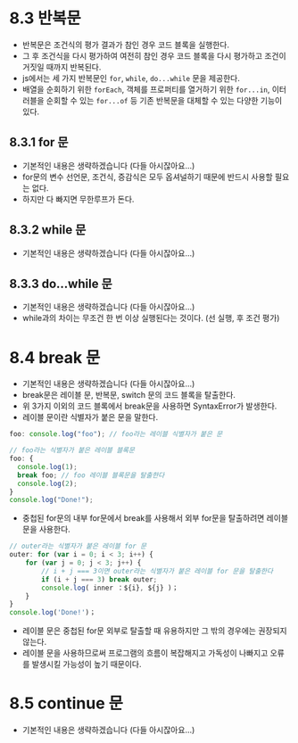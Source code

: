 # 8.3 반복문

- 반복문은 조건식의 평가 결과가 참인 경우 코드 블록을 실행한다.
- 그 후 조건식을 다시 평가하여 여전히 참인 경우 코드 블록을 다시 평가하고 조건이 거짓일 때까지 반복된다.
- js에서는 세 가지 반복문인 `for`, `while`, `do...while` 문을 제공한다.
- 배열을 순회하기 위한 `forEach`,
  객체를 프로퍼티를 열거하기 위한 `for...in`,
  이터러블을 순회할 수 있는 `for...of` 등 기존 반복문을 대체할 수 있는 다양한 기능이 있다.

## 8.3.1 for 문

- 기본적인 내용은 생략하겠습니다 (다들 아시잖아요...)
- for문의 변수 선언문, 조건식, 증감식은 모두 옵셔널하기 때문에 반드시 사용할 필요는 없다.
- 하지만 다 빠지면 무한루프가 돈다.

## 8.3.2 while 문

- 기본적인 내용은 생략하겠습니다 (다들 아시잖아요...)

## 8.3.3 do...while 문

- 기본적인 내용은 생략하겠습니다 (다들 아시잖아요...)
- while과의 차이는 무조건 한 번 이상 실행된다는 것이다. (선 실행, 후 조건 평가)

# 8.4 break 문

- 기본적인 내용은 생략하겠습니다 (다들 아시잖아요...)
- break문은 레이블 문, 반복문, switch 문의 코드 블록을 탈출한다.
- 위 3가지 이외의 코드 블록에서 break문을 사용하면 SyntaxError가 발생한다.
- 레이블 문이란 식별자가 붙은 문을 말한다.

```javascript
foo: console.log("foo"); // foo라는 레이블 식별자가 붙은 문

// foo라는 식별자가 붙은 레이블 블록문
foo: {
  console.log(1);
  break foo; // foo 레이블 블록문을 탈출한다
  console.log(2);
}
console.log("Done!");
```

- 중첩된 for문의 내부 for문에서 break를 사용해서 외부 for문을 탈출하려면 레이블 문을 사용한다.

```javascript
// outer라는 식별자가 붙은 레이블 for 문
outer: for (var i = 0; i < 3; i++) {
    for (var j = 0; j < 3; j++) {
        // i + j === 3이면 outer라는 식별자가 붙은 레이블 for 문을 탈출한다
        if (i + j === 3) break outer;
        console.log( inner ：${i}, ${j} )；
    }
}
console.log('Done!')；
```

- 레이블 문은 중첩된 for문 외부로 탈출할 때 유용하지만 그 밖의 경우에는 권장되지 않는다.
- 레이블 문을 사용하므로써 프로그램의 흐름이 복잡해지고 가독성이 나빠지고 오류를 발생시킬 가능성이 높기 때문이다.

# 8.5 continue 문

- 기본적인 내용은 생략하겠습니다 (다들 아시잖아요...)
